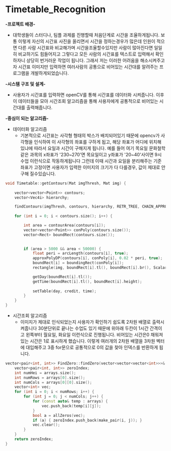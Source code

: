 # Timetable_Recognition
 **-프로젝트 배경-**
  + 대학생들이 스터디나, 팀플 과제를 진행할때 처음단계로 시간을 조율하게됩니다.
보통 이렇게 자신의 시간표 사진을 올리면서 시간을 정하는경우가 많은데 인원이 적으면 다른 사람 시간표와 비교해가며 시간을조율할수있지만 
사람이 많아진다면 일일히 비교하기도 힘들어지고 그렇다고 모든 사람의 시간표를 텍스트로 입력해서 확인하자니 상당히 번거러운 작업이 됩니다.
그래서 저는 이러한 어려움을 해소시켜주고자 시간표 이미지만 입력하면 여러사람의 공통으로 비어있는 시간대를 알려주는 프로그램을 개발하게되었습니다.


 **-시스템 구조 및 설계-**
 + 사용자가 시간표를 입력하면 openCV를 통해 시간표를 데이터화 시켜줍니다.
이후 이 데이터들을 모아 시간조회 알고리즘을 통해 사용자에게 공통적으로 비어있는 시간대를 출력해줍니다.


**-중심이 되는 알고리즘-**
+ 데이터화 알고리즘
  + 기본적으로 시간표는 사각형 형태의 박스가 배치되어있기 때문에  opencv가 사각형을 인식하여 이 사각형의 좌표를
구하게 됩고, 해당 좌표가 어디에 위치해 있냐에 따라서 요일과 시간이 구해지게 됩니다.
예를 들어 여기 목요일 문화철학 같은 과목의 x좌표가 '230~270'면 목요일이고 y좌표가 '20~40'사이면 9시 수업 이런식으로
작동하게됩니다 그런데 이때 시간과 요일을 분리해주는 기준 좌표가 고정이면 사용자가 입력한 이미지의 크기가 다 다를경우, 값이 제대로 안구해 질수있습니다.
```c++
void Timetable::getContours(Mat imgThresh, Mat img) {
   
    vector<vector<Point>> contours;
    vector<Vec4i> hierarchy;

    findContours(imgThresh, contours, hierarchy, RETR_TREE, CHAIN_APPROX_SIMPLE);
    
    for (int i = 0; i < contours.size(); i++) {

        int area = contourArea(contours[i]);
        vector<vector<Point>> conPoly(contours.size());
        vector<Rect> boundRect(contours.size());
        

        if (area > 5000 && area < 50000) {
            float peri = arcLength(contours[i], true);
            approxPolyDP(contours[i], conPoly[i], 0.02 * peri, true);          
            boundRect[i] = boundingRect(conPoly[i]);
            rectangle(img, boundRect[i].tl(), boundRect[i].br(), Scalar(0, 0, 255), 2);

            getDay(boundRect[i].tl());
            getTime(boundRect[i].tl(), boundRect[i].height);
  
            setTable(day, credit, time);
        }
    }
}

```


+ 시간조회 알고리즘
  + 이미지가 제대로 인식되었는지 사용자가 확인하기 쉽도록 2차원 배열로 출력시켜줍니다
  30분단위로 끝나는 수업도 있기 때문에 위아래 두칸이 1시간 간격이고 왼쪽부터 월요일, 화요일 이런식으로 진행됩니다.
비어있는 시간은0 채워져있는 시간은 1로 표시하게 했습니다.
이렇게 여러개의 2차원 배열을 3차원 벡터에 대입해주고 3중 for문으로 공통적으로 0의 값을 찾아 인덱스를 반환하게 됩니다.

```c++
vector<pair<int, int>> FindZero::findZero(vector<vector<vector<int>>>& arrays) {
    vector<pair<int, int>> zeroIndex;
    int numHei = arrays.size();
    int numRows = arrays[0].size();
    int numCols = arrays[0][0].size();
    vector<int> vec;
    for (int i = 0; i < numRows; i++) {
        for (int j = 0; j < numCols; j++) {
            for (const auto& temp : arrays) {
                vec.push_back(temp[i][j]);
            }
            bool a = allZeros(vec);
            if (a) { zeroIndex.push_back(make_pair(i, j)); }
            vec.clear();
        }
    }
    return zeroIndex;
}
```
